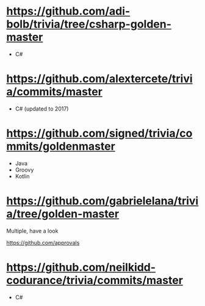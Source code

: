 

# https://github.com/adi-bolb/trivia/tree/csharp-golden-master
* C#

# https://github.com/alextercete/trivia/commits/master
* C# (updated to 2017)

# https://github.com/signed/trivia/commits/goldenmaster
* Java
* Groovy
* Kotlin

# https://github.com/gabrielelana/trivia/tree/golden-master
Multiple, have a look

https://github.com/approvals

# https://github.com/neilkidd-codurance/trivia/commits/master
* C#